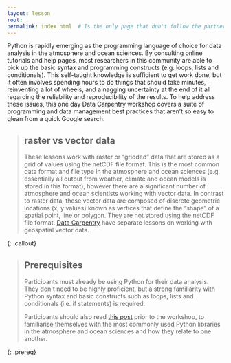 ```yaml
---
layout: lesson
root: .
permalink: index.html  # Is the only page that don't follow the partner /:path/index.html
---
```

Python is rapidly emerging as the programming language of choice for data analysis
in the atmosphere and ocean sciences.
By consulting online tutorials and help pages,
most researchers in this community are able to pick up the basic syntax and programming constructs
(e.g. loops, lists and conditionals).
This self-taught knowledge is sufficient to get work done,
but it often involves spending hours to do things that should take minutes,
reinventing a lot of wheels,
and a nagging uncertainty at the end of it all
regarding the reliability and reproducibility of the results.
To help address these issues,
this one day Data Carpentry workshop covers a suite of programming and data management best practices
that aren’t so easy to glean from a quick Google search. 

> ## raster vs vector data
>
> These lessons work with raster or “gridded” data that are stored as a grid of values using the netCDF file format.
> This is the most common data format and file type in the atmosphere and ocean sciences 
> (e.g. essentially all output from weather, climate and ocean models is stored in this format),
> however there are a significant number of atmosphere and ocean scientists working with vector data.
> In contrast to raster data, these vector data are composed of discrete geometric locations (x, y values) known as vertices
> that define the “shape” of a spatial point, line or polygon.
> They are not stored using the netCDF file format.
> [Data Carpentry](http://www.datacarpentry.org/lessons/) have separate lessons on working with geospatial vector data.
>
{: .callout}

> ## Prerequisites
>
> Participants must already be using Python for their data analysis.
> They don't need to be highly proficient,
> but a strong familiarity with Python syntax and basic constructs
> such as loops, lists and conditionals (i.e. if statements) is required. 
>
> Participants should also read
> [this post](https://drclimate.wordpress.com/2016/10/04/the-weatherclimate-python-stack/)
> prior to the workshop,
> to familiarise themselves with the most commonly used Python libraries
> in the atmosphere and ocean sciences and how they relate to one another.
>
{: .prereq}
